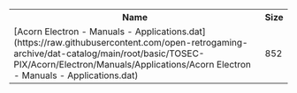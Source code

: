 <table>
<tr><th>Name</th><th>Size</th></tr>
<tr><td>
[Acorn Electron - Manuals - Applications.dat](https://raw.githubusercontent.com/open-retrogaming-archive/dat-catalog/main/root/basic/TOSEC-PIX/Acorn/Electron/Manuals/Applications/Acorn Electron - Manuals - Applications.dat)
</td><td>852</td></tr>
</table>
